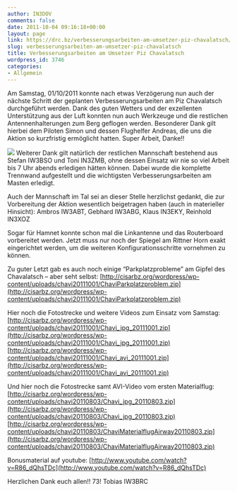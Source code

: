 ```yaml
---
author: IN3DOV
comments: false
date: 2011-10-04 09:16:18+00:00
layout: page
link: https://drc.bz/verbesserungsarbeiten-am-umsetzer-piz-chavalatsch/
slug: verbesserungsarbeiten-am-umsetzer-piz-chavalatsch
title: Verbesserungsarbeiten am Umsetzer Piz Chavalatsch
wordpress_id: 3746
categories:
- Allgemein
---
```


Am Samstag, 01/10/2011 konnte nach etwas Verzögerung nun auch der nächste Schritt der geplanten Verbesserungsarbeiten am Piz Chavalatsch durchgeführt werden. Dank des guten Wetters und der exzellenten Unterstützung aus der Luft konnten nun auch Werkzeuge und die restlichen Antennenhalterungen zum Berg geflogen werden.
Besonderer Dank gilt hierbei dem Piloten Simon und dessen Flughelfer Andreas, die uns die Aktion so kurzfristig ermöglicht hatten. Super Arbeit, Danke!!

[![](https://drc.bz/wp-content/uploads/2011/10/wp_chavi_simon-225x300.png)](https://drc.bz/wp-content/uploads/2011/10/wp_chavi_simon-225x300.png)
Weiterer Dank gilt natürlich der restlichen Mannschaft bestehend aus Stefan IW3BSO und Toni IN3ZMB, ohne dessen Einsatz wir nie so viel Arbeit bis 7 Uhr abends erledigen hätten können. Dabei wurde die komplette Trennwand aufgestellt und die wichtigsten Verbesserungsarbeiten am Masten erledigt.

Auch der Mannschaft im Tal sei an dieser Stelle herzlichst gedankt, die zur Vorbereitung der Aktion wesentlich beigetragen haben (auch in materieller Hinsicht):
Ambros IW3ABT, Gebhard IW3ABG, Klaus IN3EKY, Reinhold IN3XOZ

Sogar für Hamnet konnte schon mal die Linkantenne und das Routerboard vorbereitet werden. Jetzt muss nur noch der Spiegel am Rittner Horn exakt eingerichtet werden, um die weiteren Konfigurationsschritte vornehmen zu können.

Zu guter Letzt gab es auch noch einige “Parkplatzprobleme” am Gipfel des Chavalatsch – aber seht selbst:
[http://cisarbz.org/wordpress/wp-content/uploads/chavi20111001/ChaviParkplatzproblem.zip](http://cisarbz.org/wordpress/wp-content/uploads/chavi20111001/ChaviParkplatzproblem.zip)

Hier noch die Fotostrecke und weitere Videos zum Einsatz vom Samstag:
[http://cisarbz.org/wordpress/wp-content/uploads/chavi20111001/Chavi_jpg_20111001.zip](http://cisarbz.org/wordpress/wp-content/uploads/chavi20111001/Chavi_jpg_20111001.zip)
[http://cisarbz.org/wordpress/wp-content/uploads/chavi20111001/Chavi_avi_20111001.zip](http://cisarbz.org/wordpress/wp-content/uploads/chavi20111001/Chavi_avi_20111001.zip)

Und hier noch die Fotostrecke samt AVI-Video vom ersten Materialflug:
[http://cisarbz.org/wordpress/wp-content/uploads/chavi20110803/Chavi_jpg_20110803.zip](http://cisarbz.org/wordpress/wp-content/uploads/chavi20110803/Chavi_jpg_20110803.zip)
[http://cisarbz.org/wordpress/wp-content/uploads/chavi20110803/ChaviMaterialflugAirway20110803.zip](http://cisarbz.org/wordpress/wp-content/uploads/chavi20110803/ChaviMaterialflugAirway20110803.zip)

Bonusmaterial auf youtube:
[http://www.youtube.com/watch?v=R86_dQhsTDc](http://www.youtube.com/watch?v=R86_dQhsTDc)

Herzlichen Dank euch allen!!
73!
Tobias
IW3BRC
